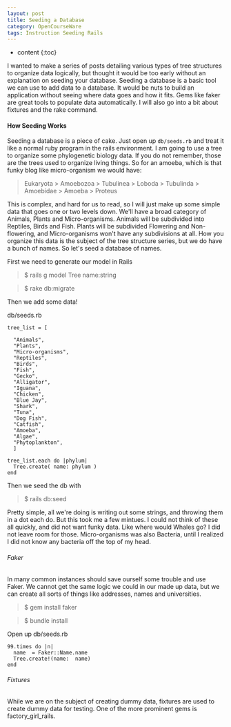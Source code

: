 ```yaml
---
layout: post
title: Seeding a Database
category: OpenCourseWare
tags: Instruction Seeding Rails
---
```


* content
{:toc}

I wanted to make a series of posts detailing various types of tree structures to organize data logically, but thought it would be too early without an explanation on seeding your database. Seeding a database is a basic tool we can use to add data to a database. It would be nuts to build an application without seeing where data goes and how it fits. Gems like faker are great tools to populate data automatically. I will also go into a bit about fixtures and the rake command.




#### How Seeding Works

Seeding a database is a piece of cake. Just open up `db/seeds.rb` and treat it like a normal ruby program in the rails environment. I am going to use a tree to organize some phylogenetic biology data. If you do not remember, those are the trees used to organize living things. So for an amoeba, which is that funky blog like micro-organism we would have:

> Eukaryota > Amoebozoa > Tubulinea > Loboda > Tubulinda > Amoebidae > Amoeba > Proteus

This is complex, and hard for us to read, so I will just make up some simple data that goes one or two levels down. We'll have a broad category of Animals, Plants and Micro-organisms. Animals will be subdivided into Reptiles, Birds and Fish. Plants will be subdivided Flowering and Non-flowering, and Micro-organisms won't have any subdivisions at all. How you organize this data is the subject of the tree structure series, but we do have a bunch of names. So let's seed a database of names.

First we need to generate our model in Rails

> $ rails g model Tree name:string

> $ rake db:migrate

Then we add some data!

db/seeds.rb

	tree_list = [
	
	  "Animals",
	  "Plants",
	  "Micro-organisms",
	  "Reptiles",
	  "Birds",
	  "Fish",
	  "Gecko",
	  "Alligator",
	  "Iguana",
	  "Chicken",
	  "Blue Jay",
	  "Shark",
	  "Tuna",
	  "Dog Fish",
	  "Catfish",
	  "Amoeba",
	  "Algae",
	  "Phytoplankton",
	  ]

	tree_list.each do |phylum|
	  Tree.create( name: phylum )
	end

Then we seed the db with

> $ rails db:seed

Pretty simple, all we're doing is writing out some strings, and throwing them in a dot each do. But this took me a few mintues. I could not think of these all quickly, and did not want funky data. Like where would Whales go? I did not leave room for those. Micro-organisms was also Bacteria, until I realized I did not know any bacteria off the top of my head.

###### Faker

In many common instances should save ourself some trouble and use Faker. We cannot get the same logic we could in our made up data, but we can create all sorts of things like addresses, names and universities.

> $ gem install faker

> $ bundle install

Open up db/seeds.rb

	99.times do |n|
	  name  = Faker::Name.name
	  Tree.create!(name:  name)
	end


###### Fixtures

While we are on the subject of creating dummy data, fixtures are used to create dummy data for testing. One of the more prominent gems is factory_girl_rails.

